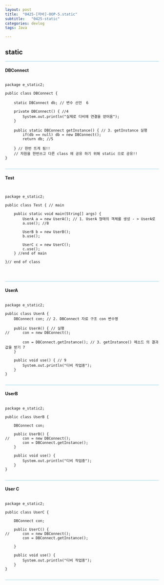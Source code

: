 ```yaml
---
layout: post
title:  "0425-[자바]-OOP-5.static"
subtitle:   "0425-static"
categories: devlog
tags: Java

---
```

## static

<hr style="height: 1px; background: skyblue; "/>

#### DBConnect

~~~

package e_static2;

public class DBConnect {

	static DBConnect db; // 변수 선언  6

	private DBConnect() { //4
		System.out.println("실제로 디비에 연결을 얻어옴");
	}

	public static DBConnect getInstance() { // 3. getInstance 실행
		if(db == null) db = new DBConnect();
		return db; //5

	} // 한번 뜨게 됨!!
	// 자원을 한번쓰고 다른 class 에 공유 하기 위해 static 으로 공유!!
}


~~~

<hr style="height: 1px; background: skyblue; "/>

#### Test

~~~


package e_static2;

public class Test { // main

	public static void main(String[] args) {
		UserA a = new UserA(); // 1. UserA 형태의 객체를 생성 - > UserA로
		a.use(); //8

		UserB b = new UserB();
		b.use();

		UserC c = new UserC();
		c.use();
	} //end of main

}// end of class




~~~

<hr style="height: 1px; background: skyblue; "/>


#### UserA

~~~

package e_static2;

public class UserA {
	DBConnect con; // 2. DBConnect 자료 구조 con 변수명

	public UserA() { // 실행
//		con = new DBConnect();

		con = DBConnect.getInstance(); // 3. getInstance() 메소드 의 결과 값을 받기 7
	}

	public void use() { // 9
		System.out.println("디비 작업중");
	}
}


~~~

<hr style="height: 1px; background: skyblue; "/>

#### UserB

~~~

package e_static2;

public class UserB {

	DBConnect con;

	public UserB() {
//		con = new DBConnect();
		con = DBConnect.getInstance();
	}

	public void use() {
		System.out.println("디비 작업중");
	}
}


~~~

<hr style="height: 1px; background: skyblue; "/>

#### User C

~~~

package e_static2;

public class UserC {

	DBConnect con;

	public UserC() {
//		con = new DBConnect();
		con = DBConnect.getInstance();

	}

	public void use() {
		System.out.println("디비 작업중");
	}
}


~~~

<hr style="height: 1px; background: skyblue; "/>
